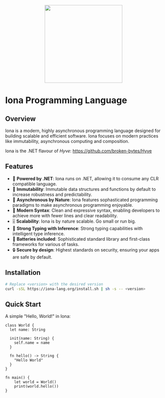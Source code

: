 <p align="center">
  <img src="https://i.imgur.com/f7XHEDZ.png" style="height:250px;" />
</p>

# Iona Programming Language

## Overview
Iona is a modern, highly asynchronous programming language designed for building scalable and efficient software. Iona focuses on modern practices like immutability, asynchronous computing and composition.

Iona is the .NET flavour of *Hyve*: https://github.com/broken-bytes/Hyve

## Features
- 🔮 **Powered by .NET**: Iona runs on .NET, allowing it to consume any CLR compatible language.
- 🧊 **Immutability**: Immutable data structures and functions by default to increase robustness and predictability. 
- 🧵 **Asynchronous by Nature**: Iona features sophasticated programming paradigms to make asynchronous programming enjoyable.
- 🔮 **Modern Syntax**: Clean and expressive syntax, enabling developers to achieve more with fewer lines and clear readability.
- 🎚️ **Scalability**: Iona is by nature scalable. Go small or run big.
- 🔗 **Strong Typing with Inference**: Strong typing capabilities with intelligent type inference.
- 🔋 **Batteries included**: Sophisticated standard library and first-class frameworks for various of tasks.
- 🔒 **Secure by design**: Highest standards on security, ensuring your apps are safe by default.

## Installation
```bash
# Replace <version> with the desired version
curl -sSL https://iona-lang.org/install.sh | sh -s -- <version>
```

## Quick Start
A simple "Hello, World!" in Iona:

```iona
class World {
  let name: String

  init(name: String) {
    self.name = name
  }

  fn hello() -> String {
    "Hello World"
  }
}

fn main() {
    let world = World()
    print(world.hello())
}
```
